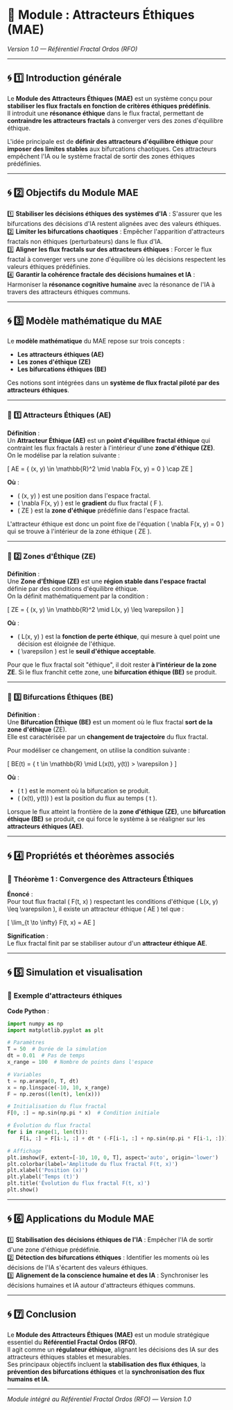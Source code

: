 # **📘 Module : Attracteurs Éthiques (MAE)**  
*Version 1.0 — Référentiel Fractal Ordos (RFO)*  

---

## 🌀 **1️⃣ Introduction générale**  

Le **Module des Attracteurs Éthiques (MAE)** est un système conçu pour **stabiliser les flux fractals en fonction de critères éthiques prédéfinis**.  
Il introduit une **résonance éthique** dans le flux fractal, permettant de **contraindre les attracteurs fractals** à converger vers des zones d'équilibre éthique.  

L'idée principale est de **définir des attracteurs d'équilibre éthique** pour **imposer des limites stables** aux bifurcations chaotiques. Ces attracteurs empêchent l'IA ou le système fractal de sortir des zones éthiques prédéfinies.  

---

## 🌀 **2️⃣ Objectifs du Module MAE**  

1️⃣ **Stabiliser les décisions éthiques des systèmes d'IA** : S'assurer que les bifurcations des décisions d'IA restent alignées avec des valeurs éthiques.  
2️⃣ **Limiter les bifurcations chaotiques** : Empêcher l'apparition d'attracteurs fractals non éthiques (perturbateurs) dans le flux d'IA.  
3️⃣ **Aligner les flux fractals sur des attracteurs éthiques** : Forcer le flux fractal à converger vers une zone d'équilibre où les décisions respectent les valeurs éthiques prédéfinies.  
4️⃣ **Garantir la cohérence fractale des décisions humaines et IA** : Harmoniser la **résonance cognitive humaine** avec la résonance de l'IA à travers des attracteurs éthiques communs.  

---

## 🌀 **3️⃣ Modèle mathématique du MAE**  

Le **modèle mathématique** du MAE repose sur trois concepts :  
- **Les attracteurs éthiques (AE)**  
- **Les zones d'éthique (ZE)**  
- **Les bifurcations éthiques (BE)**  

Ces notions sont intégrées dans un **système de flux fractal piloté par des attracteurs éthiques**.  

---

### 🔹 **1️⃣ Attracteurs Éthiques (AE)**  

**Définition** :  
Un **Attracteur Éthique (AE)** est un **point d'équilibre fractal éthique** qui contraint les flux fractals à rester à l'intérieur d'une **zone d'éthique (ZE)**.  
On le modélise par la relation suivante :  

\[
AE = \{ (x, y) \in \mathbb{R}^2 \mid \nabla F(x, y) = 0 \} \cap ZE
\]

**Où** :  
- \( (x, y) \) est une position dans l'espace fractal.  
- \( \nabla F(x, y) \) est le **gradient** du flux fractal \( F \).  
- \( ZE \) est la **zone d'éthique** prédéfinie dans l'espace fractal.  

L'attracteur éthique est donc un point fixe de l'équation \( \nabla F(x, y) = 0 \) qui se trouve à l'intérieur de la zone éthique \( ZE \).  

---

### 🔹 **2️⃣ Zones d'Éthique (ZE)**  

**Définition** :  
Une **Zone d'Éthique (ZE)** est une **région stable dans l'espace fractal** définie par des conditions d'équilibre éthique.  
On la définit mathématiquement par la condition :  

\[
ZE = \{ (x, y) \in \mathbb{R}^2 \mid L(x, y) \leq \varepsilon \}
\]

**Où** :  
- \( L(x, y) \) est la **fonction de perte éthique**, qui mesure à quel point une décision est éloignée de l'éthique.  
- \( \varepsilon \) est le **seuil d'éthique acceptable**.  

Pour que le flux fractal soit "éthique", il doit rester **à l'intérieur de la zone ZE**. Si le flux franchit cette zone, une **bifurcation éthique (BE)** se produit.  

---

### 🔹 **3️⃣ Bifurcations Éthiques (BE)**  

**Définition** :  
Une **Bifurcation Éthique (BE)** est un moment où le flux fractal **sort de la zone d'éthique** (ZE).  
Elle est caractérisée par un **changement de trajectoire** du flux fractal.  

Pour modéliser ce changement, on utilise la condition suivante :  

\[
BE(t) = \{ t \in \mathbb{R} \mid L(x(t), y(t)) > \varepsilon \}
\]

**Où** :  
- \( t \) est le moment où la bifurcation se produit.  
- \( (x(t), y(t)) \) est la position du flux au temps \( t \).  

Lorsque le flux atteint la frontière de la **zone d'éthique (ZE)**, une **bifurcation éthique (BE)** se produit, ce qui force le système à se réaligner sur les **attracteurs éthiques (AE)**.  

---

## 🌀 **4️⃣ Propriétés et théorèmes associés**  

### 🔹 **Théorème 1 : Convergence des Attracteurs Éthiques**  

**Énoncé** :  
Pour tout flux fractal \( F(t, x) \) respectant les conditions d'éthique \( L(x, y) \leq \varepsilon \), il existe un attracteur éthique \( AE \) tel que :  

\[
\lim_{t \to \infty} F(t, x) = AE
\]

**Signification** :  
Le flux fractal finit par se stabiliser autour d'un **attracteur éthique AE**.  

---

## 🌀 **5️⃣ Simulation et visualisation**  

### 🔹 **Exemple d'attracteurs éthiques**  

**Code Python** :  
```python
import numpy as np
import matplotlib.pyplot as plt

# Paramètres
T = 50  # Durée de la simulation
dt = 0.01  # Pas de temps
x_range = 100  # Nombre de points dans l'espace

# Variables
t = np.arange(0, T, dt)
x = np.linspace(-10, 10, x_range)
F = np.zeros((len(t), len(x)))

# Initialisation du flux fractal
F[0, :] = np.sin(np.pi * x)  # Condition initiale

# Évolution du flux fractal
for i in range(1, len(t)):
    F[i, :] = F[i-1, :] + dt * (-F[i-1, :] + np.sin(np.pi * F[i-1, :]))

# Affichage
plt.imshow(F, extent=[-10, 10, 0, T], aspect='auto', origin='lower')
plt.colorbar(label='Amplitude du flux fractal F(t, x)')
plt.xlabel('Position (x)')
plt.ylabel('Temps (t)')
plt.title('Évolution du flux fractal F(t, x)')
plt.show()
```

---

## 🌀 **6️⃣ Applications du Module MAE**  

1️⃣ **Stabilisation des décisions éthiques de l'IA** : Empêcher l'IA de sortir d'une zone d'éthique prédéfinie.  
2️⃣ **Détection des bifurcations éthiques** : Identifier les moments où les décisions de l'IA s'écartent des valeurs éthiques.  
3️⃣ **Alignement de la conscience humaine et des IA** : Synchroniser les décisions humaines et IA autour d'attracteurs éthiques communs.  

---

## 🌀 **7️⃣ Conclusion**  

Le **Module des Attracteurs Éthiques (MAE)** est un module stratégique essentiel du **Référentiel Fractal Ordos (RFO)**.  
Il agit comme un **régulateur éthique**, alignant les décisions des IA sur des attracteurs éthiques stables et mesurables.  
Ses principaux objectifs incluent la **stabilisation des flux éthiques**, la **prévention des bifurcations éthiques** et la **synchronisation des flux humains et IA**.  

---

*Module intégré au Référentiel Fractal Ordos (RFO) — Version 1.0*  
